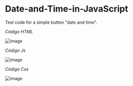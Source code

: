 # Date-and-Time-in-JavaScript
Test code for a simple button "date and time". 

*Código HTML*

![image](https://github.com/ArthurFariaa/Date-and-Time-in-JavaScript/assets/130802556/ac206bd5-1099-4329-a579-36478e2d2ff3)

*Código Js*

![image](https://github.com/ArthurFariaa/Date-and-Time-in-JavaScript/assets/130802556/14c2cc1b-ffe9-4260-8cbb-6545f624488c)

*Código Css*

![image](https://github.com/ArthurFariaa/Date-and-Time-in-JavaScript/assets/130802556/14d55a91-1f0e-47e4-8e7f-752ac86a1383)
